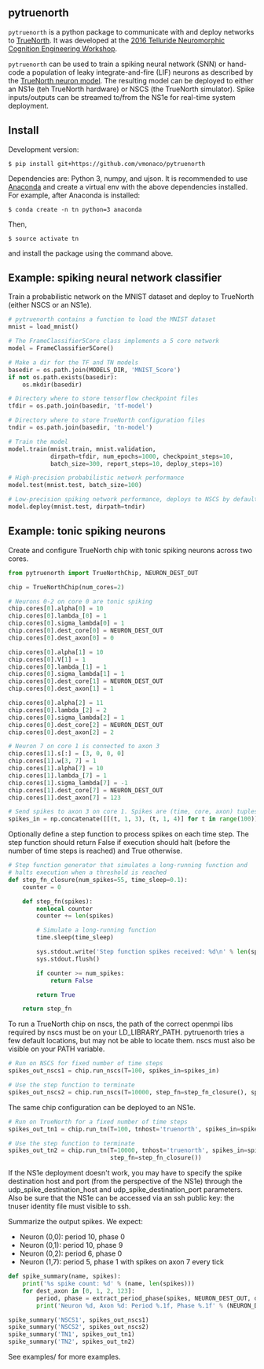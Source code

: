 ## pytruenorth

``pytruenorth`` is a python package to communicate with and deploy networks to [TrueNorth](http://science.sciencemag.org/content/345/6197/668). It was developed at the [2016 Telluride Neuromorphic Cognition Engineering Workshop](http://telluride.iniforum.ch/).

``pytruenorth`` can be used to train a spiking neural network (SNN) or hand-code a population of leaky integrate-and-fire (LIF) neurons as described by the [TrueNorth neuron model](http://www.research.ibm.com/software/IBMResearch/multimedia/IJCNN2013.neuron-model.pdf). The resulting model can be deployed to either an NS1e (teh TrueNorth hardware) or NSCS (the TrueNorth simulator). Spike inputs/outputs can be streamed to/from the NS1e for real-time system deployment.

## Install

Development version:

    $ pip install git+https://github.com/vmonaco/pytruenorth

Dependencies are: Python 3, numpy, and ujson. It is recommended to use [Anaconda](https://www.continuum.io/downloads) and create a virtual env with the above dependencies installed. For example, after Anaconda is installed:

    $ conda create -n tn python=3 anaconda
    
Then,

    $ source activate tn

and install the package using the command above.

## Example: spiking neural network classifier

Train a probabilistic network on the MNIST dataset and deploy to TrueNorth (either NSCS or an NS1e).

```python
# pytruenorth contains a function to load the MNIST dataset
mnist = load_mnist()

# The FrameClassifier5Core class implements a 5 core network
model = FrameClassifier5Core()

# Make a dir for the TF and TN models
basedir = os.path.join(MODELS_DIR, 'MNIST_5core')
if not os.path.exists(basedir):
    os.mkdir(basedir)

# Directory where to store tensorflow checkpoint files
tfdir = os.path.join(basedir, 'tf-model')

# Directory where to store TrueNorth configuration files
tndir = os.path.join(basedir, 'tn-model')

# Train the model
model.train(mnist.train, mnist.validation,
            dirpath=tfdir, num_epochs=1000, checkpoint_steps=10,
            batch_size=300, report_steps=10, deploy_steps=10)

# High-precision probabilistic network performance
model.test(mnist.test, batch_size=100)

# Low-precision spiking network performance, deploys to NSCS by default
model.deploy(mnist.test, dirpath=tndir)
```

## Example: tonic spiking neurons

Create and configure TrueNorth chip with tonic spiking neurons across two cores.

```python
from pytruenorth import TrueNorthChip, NEURON_DEST_OUT

chip = TrueNorthChip(num_cores=2)

# Neurons 0-2 on core 0 are tonic spiking
chip.cores[0].alpha[0] = 10
chip.cores[0].lambda_[0] = 1
chip.cores[0].sigma_lambda[0] = 1
chip.cores[0].dest_core[0] = NEURON_DEST_OUT
chip.cores[0].dest_axon[0] = 0

chip.cores[0].alpha[1] = 10
chip.cores[0].V[1] = 1
chip.cores[0].lambda_[1] = 1
chip.cores[0].sigma_lambda[1] = 1
chip.cores[0].dest_core[1] = NEURON_DEST_OUT
chip.cores[0].dest_axon[1] = 1

chip.cores[0].alpha[2] = 11
chip.cores[0].lambda_[2] = 2
chip.cores[0].sigma_lambda[2] = 1
chip.cores[0].dest_core[2] = NEURON_DEST_OUT
chip.cores[0].dest_axon[2] = 2

# Neuron 7 on core 1 is connected to axon 3
chip.cores[1].s[:] = [3, 0, 0, 0]
chip.cores[1].w[3, 7] = 1
chip.cores[1].alpha[7] = 10
chip.cores[1].lambda_[7] = 1
chip.cores[1].sigma_lambda[7] = -1
chip.cores[1].dest_core[7] = NEURON_DEST_OUT
chip.cores[1].dest_axon[7] = 123

# Send spikes to axon 3 on core 1. Spikes are (time, core, axon) tuples
spikes_in = np.concatenate([[(t, 1, 3), (t, 1, 4)] for t in range(100)])
```

Optionally define a step function to process spikes on each time step. The step function should return False if execution should halt (before the number of time steps is reached) and True otherwise.

```python
# Step function generator that simulates a long-running function and 
# halts execution when a threshold is reached
def step_fn_closure(num_spikes=55, time_sleep=0.1):
    counter = 0

    def step_fn(spikes):
        nonlocal counter
        counter += len(spikes)

        # Simulate a long-running function
        time.sleep(time_sleep)

        sys.stdout.write('Step function spikes received: %d\n' % len(spikes))
        sys.stdout.flush()

        if counter >= num_spikes:
            return False

        return True

    return step_fn
```

To run a TrueNorth chip on nscs, the path of the correct openmpi libs required by nscs must be on your LD_LIBRARY_PATH. pytruenorth tries a few default locations, but may not be able to locate them. nscs must also be visible on your PATH variable.

```python
# Run on NSCS for fixed number of time steps
spikes_out_nscs1 = chip.run_nscs(T=100, spikes_in=spikes_in)

# Use the step function to terminate
spikes_out_nscs2 = chip.run_nscs(T=10000, step_fn=step_fn_closure(), spikes_in=spikes_in)
```

The same chip configuration can be deployed to an NS1e.

```python
# Run on TrueNorth for a fixed number of time steps
spikes_out_tn1 = chip.run_tn(T=100, tnhost='truenorth', spikes_in=spikes_in)

# Use the step function to terminate
spikes_out_tn2 = chip.run_tn(T=10000, tnhost='truenorth', spikes_in=spikes_in,
                             step_fn=step_fn_closure())
```

If the NS1e deployment doesn't work, you may have to specify the spike destination host and port (from the perspective of the NS1e) through the udp_spike_destination_host and udp_spike_destination_port parameters. Also be sure that the NS1e can be accessed via an ssh public key: the tnuser identity file must visible to ssh.

Summarize the output spikes. We expect:

* Neuron (0,0): period 10, phase 0
* Neuron (0,1): period 10, phase 9
* Neuron (0,2): period 6, phase 0
* Neuron (1,7): period 5, phase 1 with spikes on axon 7 every tick

```python
def spike_summary(name, spikes):
    print('%s spike count: %d' % (name, len(spikes)))
    for dest_axon in [0, 1, 2, 123]:
        period, phase = extract_period_phase(spikes, NEURON_DEST_OUT, dest_axon)
        print('Neuron %d, Axon %d: Period %.1f, Phase %.1f' % (NEURON_DEST_OUT, dest_axon, period, phase))

spike_summary('NSCS1', spikes_out_nscs1)
spike_summary('NSCS2', spikes_out_nscs2)
spike_summary('TN1', spikes_out_tn1)
spike_summary('TN2', spikes_out_tn2)
```

See examples/ for more examples.
